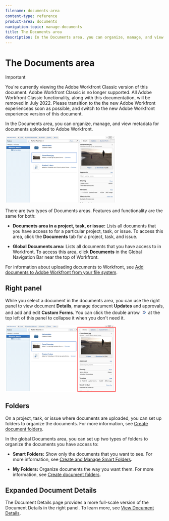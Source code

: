 ```yaml
---
filename: documents-area
content-type: reference
product-area: documents
navigation-topic: manage-documents
title: The Documents area
description: In the Documents area, you can organize, manage, and view metadata for documents uploaded to Adobe Workfront.
---
```


# The Documents area

>[!IMPORTANT]
>
>You're currently viewing the Adobe Workfront Classic version of this document. Adobe Workfront Classic is no longer supported. All Adobe Workfront Classic functionality, along with this documentation, will be removed in July 2022. Please transition to the the new Adobe Workfront experienceas soon as possible, and switch to the new Adobe Workfront experience version of this document.

In the Documents area, you can organize, manage, and view metadata for documents uploaded to Adobe Workfront.

![](assets/document-details-350x210.png)

There are two types of Documents areas. Features and functionality are the same for both:

* **Documents area in a project, task, or issue:** Lists all documents that you have access to for a particular project, task, or issue. To access this area, click the **Documents**&nbsp;tab for a project, task, and issue.

* **Global Documents area:** Lists all documents that you have access to&nbsp;in Workfront. To access this area, click **Documents** in the Global Navigation Bar near the top of Workfront.

For information about uploading documents to Workfront, see [Add documents to Adobe Workfront from your file system](../../documents/adding-documents-to-workfront/add-documents-from-file-system.md).

##  Right panel

While you select a document in the documents area, you can use the right panel to view document **Details**, manage document **Updates** and approvals, and add and edit **Custom Forms**. You can click the double arrow ![](assets/double-arrow-icon-collaps-rt-panel.png) at the top left of this panel to collapse it when you don't need it.

![](assets/documents-area-right-panel-350x211.png)

## Folders

On a project, task, or issue where documents are uploaded, you can set up folders to organize the documents. For more information, see [Create document folders](../../documents/organizing-documents/create-documents-folder.md).

In the global Documents area, you can set up two types of folders to organize the documents you have access to:

* **Smart Folders:** Show only the documents that you want to see. For more information, see [Create and Manage Smart Folders](../../documents/organizing-documents/create-manage-smart-folders.md).

* **My Folders:**&nbsp;Organize documents the way you want them. For more information, see [Create document folders](../../documents/organizing-documents/create-documents-folder.md).

## Expanded Document Details

The Document Details page provides a more full-scale version of the Document Details in the right panel. To learn more, see [View Document Details](../../documents/managing-documents/view-document-details.md).
